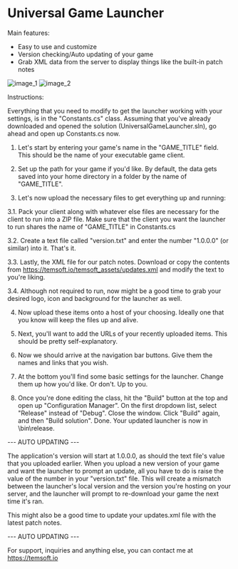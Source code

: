 # Universal Game Launcher

Main features:
- Easy to use and customize
- Version checking/Auto updating of your game
- Grab XML data from the server to display things like the built-in patch notes

![image_1](http://temsoft.io/launcher/Launcher_Ready.png)
![image_2](http://temsoft.io/launcher/Launcher_Updating.png)


Instructions:

Everything that you need to modify to get the launcher working with your settings, is in the "Constants.cs" class. Assuming that you've already downloaded and opened the solution (UniversalGameLauncher.sln), go ahead and open up Constants.cs now.

1. Let's start by entering your game's name in the "GAME_TITLE" field. This should be the name of your executable game client.

2. Set up the path for your game if you'd like. By default, the data gets saved into your home directory in a folder by the name of "GAME_TITLE".

3. Let's now upload the necessary files to get everything up and running:

3.1. Pack your client along with whatever else files are necessary for the client to run into a ZIP file. Make sure that the client you want the launcher to run shares the name of "GAME_TITLE" in Constants.cs

3.2. Create a text file called "version.txt" and enter the number "1.0.0.0" (or similar) into it. That's it. 

3.3. Lastly, the XML file for our patch notes. Download or copy the contents from https://temsoft.io/temsoft_assets/updates.xml and modify the text to you're liking.

3.4. Although not required to run, now might be a good time to grab your desired logo, icon and background for the launcher as well.

4. Now upload these items onto a host of your choosing. Ideally one that you know will keep the files up and alive.

5. Next, you'll want to add the URLs of your recently uploaded items. This should be pretty self-explanatory.

6. Now we should arrive at the navigation bar buttons. Give them the names and links that you wish.

7. At the bottom you'll find some basic settings for the launcher. Change them up how you'd like. Or don't. Up to you.

8. Once you're done editing the class, hit the "Build" button at the top and open up "Configuration Manager". On the first dropdown list, select "Release" instead of "Debug". Close the window. Click "Build" again, and then "Build solution". Done. Your updated launcher is now in \bin\release\.

--- AUTO UPDATING ---

The application's version will start at 1.0.0.0, as should the text file's value that you uploaded earlier. When you upload a new version of your game and want the launcher to prompt an update, all you have to do is raise the value of the number in your "version.txt" file. 
This will create a mismatch between the launcher's local version and the version you're hosting on your server, and the launcher will prompt to re-download your game the next time it's ran.

This might also be a good time to update your updates.xml file with the latest patch notes. 

--- AUTO UPDATING ---


For support, inquiries and anything else, you can contact me at https://temsoft.io
